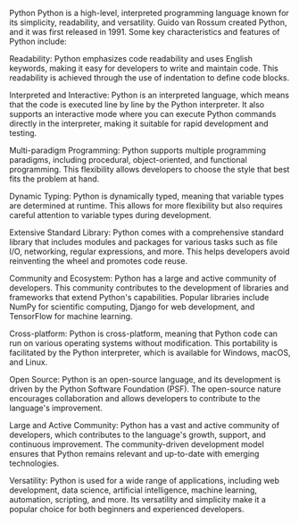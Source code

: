Python
Python is a high-level, interpreted programming language known for its simplicity, readability, and versatility. Guido van Rossum created Python, and it was first released in 1991. Some key characteristics and features of Python include:

Readability:
Python emphasizes code readability and uses English keywords, making it easy for developers to write and maintain code. This readability is achieved through the use of indentation to define code blocks.

Interpreted and Interactive:
Python is an interpreted language, which means that the code is executed line by line by the Python interpreter. It also supports an interactive mode where you can execute Python commands directly in the interpreter, making it suitable for rapid development and testing.

Multi-paradigm Programming:
Python supports multiple programming paradigms, including procedural, object-oriented, and functional programming. This flexibility allows developers to choose the style that best fits the problem at hand.

Dynamic Typing:
Python is dynamically typed, meaning that variable types are determined at runtime. This allows for more flexibility but also requires careful attention to variable types during development.

Extensive Standard Library:
Python comes with a comprehensive standard library that includes modules and packages for various tasks such as file I/O, networking, regular expressions, and more. This helps developers avoid reinventing the wheel and promotes code reuse.

Community and Ecosystem:
Python has a large and active community of developers. This community contributes to the development of libraries and frameworks that extend Python's capabilities. Popular libraries include NumPy for scientific computing, Django for web development, and TensorFlow for machine learning.

Cross-platform:
Python is cross-platform, meaning that Python code can run on various operating systems without modification. This portability is facilitated by the Python interpreter, which is available for Windows, macOS, and Linux.

Open Source:
Python is an open-source language, and its development is driven by the Python Software Foundation (PSF). The open-source nature encourages collaboration and allows developers to contribute to the language's improvement.

Large and Active Community:
Python has a vast and active community of developers, which contributes to the language's growth, support, and continuous improvement. The community-driven development model ensures that Python remains relevant and up-to-date with emerging technologies.

Versatility:
Python is used for a wide range of applications, including web development, data science, artificial intelligence, machine learning, automation, scripting, and more. Its versatility and simplicity make it a popular choice for both beginners and experienced developers.
